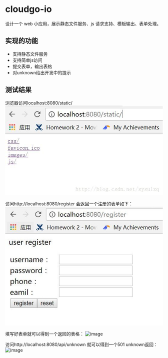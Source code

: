 # cloudgo-io
设计一个 web 小应用，展示静态文件服务、js 请求支持、模板输出、表单处理。
## 实现的功能
* 支持静态文件服务
* 支持简单js访问
* 提交表单，输出表格
* 对unknown给出开发中的提示
## 测试结果
浏览器访问localhost:8080/static/
![image](https://github.com/zanhaofang/cloudgo-io/blob/master/pics/pic1.jpg)

访问http://localhost:8080/register 会返回一个注册的表单如下：
![image](https://github.com/zanhaofang/cloudgo-io/blob/master/pics/pic2.jpg)

填写好表单就可以得到一个返回的表格：
![image]()

访问http://localhost:8080/api/unknown 就可以得到一个501 unknown返回：
![image]()
